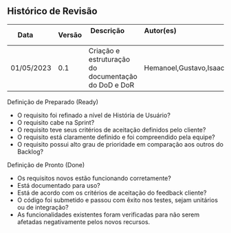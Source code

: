## Histórico de Revisão

| Data       | Versão | Descrição            | Autor(es)                                                   |
| ---------- | ------ | -------------------- | ------------------------------------------------------------ |
| 01/05/2023 | 0.1 | Criação e estruturação do documentação do DoD e DoR | Hemanoel,Gustavo,Isaac |


Definição de Preparado (Ready)

* O requisito foi refinado a nível de História de Usuário?
* O requisito cabe na Sprint?
* O requisito teve seus critérios de aceitação definidos pelo cliente?
* O requisito está claramente definido e foi compreendido pela equipe?
* O requisito possui alto grau de prioridade em comparação aos outros do Backlog?


Definição de Pronto (Done)

* Os requisitos novos estão funcionando corretamente?
* Está documentado para uso?
* Está de acordo com os critérios de aceitação do feedback cliente?
* O código foi submetido e passou com êxito nos testes, sejam unitários ou de integração?
* As funcionalidades existentes foram verificadas para não serem afetadas negativamente pelos novos recursos.
